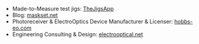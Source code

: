 + Made-to-Measure test jigs: [TheJigsApp](https://www.thejigsapp.com)
+ Blog: [maskset.net](https://www.maskset.net)
+ Photoreceiver & ElectroOptics Device Manufacturer & Licenser: [hobbs-eo.com](https://hobbs-eo.com)
+ Engineering Consulting & Design: [electrooptical.net](https://electrooptical.net)

<!---
snhobbs/snhobbs is a ✨ special ✨ repository because its `README.md` (this file) appears on your GitHub profile.
You can click the Preview link to take a look at your changes.
--->
